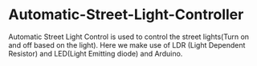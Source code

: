 # Automatic-Street-Light-Controller
Automatic Street Light Control is used to control the street lights(Turn on and off based on the light). Here we make use of LDR (Light Dependent Resistor) and LED(Light Emitting diode) and Arduino.
